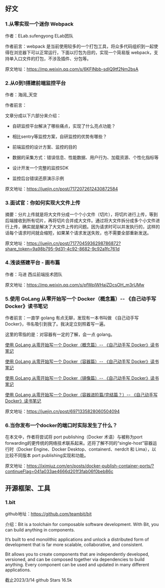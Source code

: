 ## 好文
### 1.从零实现一个迷你 Webpack
作者：ELab.sufengyong ELab团队

作者前言：webpack 是当前使用较多的一个打包工具，将众多代码组织到一起使得在浏览器下可以正常运行，下面以打包为目的，实现一个简易版 webpack，支持单入口文件的打包，不涉及插件、分包等。

原文地址：https://mp.weixin.qq.com/s/6KFlNbb-sdIQ9tf2Nm2bsA

### 2.从0到1搭建前端监控平台
作者：海阔_天空

作者前言：

文章分成以下六部分来介绍：

- 自研监控平台解决了哪些痛点，实现了什么亮点功能？

- 相比sentry等监控方案，自研监控的优势有哪些？

- 前端监控的设计方案、监控的目的

- 数据的采集方式：错误信息、性能数据、用户行为、加载资源、个性化指标等

- 设计开发一个完整的监控SDK

- 监控后台错误还原演示示例

原文地址：https://juejin.cn/post/7172072612430872584

### 3.面试官：你如何实现大文件上传
摘要：分片上传就是将大文件分成一个个小文件（切片），将切片进行上传，等到后端接收到所有切片，再将切片合并成大文件。通过将大文件拆分成多个小文件进行上传，确实就是解决了大文件上传的问题。因为请求时可以并发执行的，这样的话每个请求时间就会缩短，如果某个请求发送失败，也不需要全部重新发送。

原文地址：https://juejin.cn/post/7177045936298786872?share_token=9a98b795-9d31-4c92-8682-9c92a1fc761d

### 4.浅谈搭建平台 - 画布篇
作者：马进 西瓜前端技术团队

原文地址：https://mp.weixin.qq.com/s/pfWplWHajZDcsOH_m3rUMw

### 5.使用 GoLang 从零开始写一个 Docker（概念篇）-- 《自己动手写 Docker》读书笔记

作者前言：一直学 golang 有点无聊，发现有一本书叫做 《自己动手写 Docker》，书名吸引到我了。我决定立刻照着写一遍。

这里的零指的是：对容器有一定的了解，会一点 golang。

[使用 GoLang 从零开始写一个 Docker（概念篇）-- 《自己动手写 Docker》读书笔记](https://juejin.cn/post/6971335828060504094)


[使用 GoLang 从零开始写一个 Docker（容器篇）-- 《自己动手写 Docker》读书笔记](https://juejin.cn/post/6973901434555203598)


[使用 GoLang 从零开始写一个 Docker（镜像篇）-- 《自己动手写 Docker》读书笔记](https://juejin.cn/post/6976152015747596301)


[使用 GoLang 从零开始写一个 Docker（容器进阶篇/完结篇？）-- 《自己动手写 Docker》读书笔记](https://juejin.cn/post/6978120651676581895)

原文地址：https://juejin.cn/post/6971335828060504094

### 6.当你发布一个docker的端口时实际发生了什么？

在本文中，作者将尝试将 port publishing（Docker 术语）与被称为port forwarding的更传统的网络技术联系起来。还将了解不同的“single-host”容器运行时（Docker Engine、Docker Desktop、containerd、nerdclt 和 Lima），以比较不同版本 port publishing实现和功能。

原文地址：https://iximiuz.com/en/posts/docker-publish-container-ports/?continueFlag=041a033ae4666d201f3fab06f0beb86c

## 开源框架、工具
### 1.bit
github地址：https://github.com/teambit/bit

介绍：Bit is a toolchain for composable software development. With Bit, you can build anything in components.

It’s built to end monolithic applications and unlock a distributed form of development that is far more scalable, collaborative, and consistent.

Bit allows you to create components that are independently developed, versioned, and can be composed together via dependencies to build anything. Every component can be used and updated in many different applications.

截止2023/3/14 github Stars 16.5k